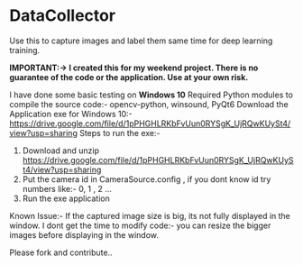 # DataCollector
Use this to capture images and label them same time for deep learning training.

**IMPORTANT:-> **I created this for my weekend project. There is no guarantee of the code or the application. Use at your own risk.****

I have done some basic testing on **Windows 10**
Required Python modules to compile the source code:- opencv-python, winsound, PyQt6
Download the Application exe for Windows 10:- https://drive.google.com/file/d/1pPHGHLRKbFvUun0RYSgK_UjRQwKUySt4/view?usp=sharing
Steps to run the exe:-
1. Download and unzip https://drive.google.com/file/d/1pPHGHLRKbFvUun0RYSgK_UjRQwKUySt4/view?usp=sharing
2. Put the camera id in CameraSource.config , if you dont know id try numbers like:- 0, 1 , 2 ...
3. Run the exe application

Known Issue:- If the captured image size is big, its not fully displayed in the window. I dont get the time to modify code:- you can resize the bigger images before displaying in the window.

Please fork and contribute..



